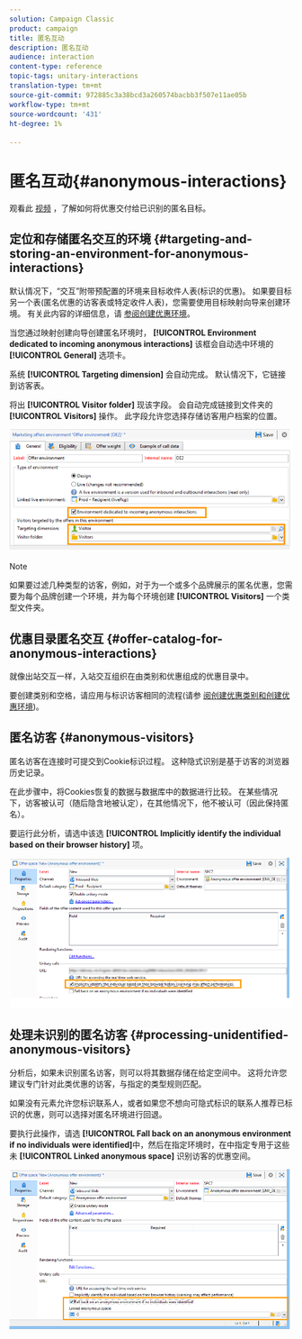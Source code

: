```yaml
---
solution: Campaign Classic
product: campaign
title: 匿名互动
description: 匿名互动
audience: interaction
content-type: reference
topic-tags: unitary-interactions
translation-type: tm+mt
source-git-commit: 972885c3a38bcd3a260574bacbb3f507e11ae05b
workflow-type: tm+mt
source-wordcount: '431'
ht-degree: 1%

---
```



# 匿名互动{#anonymous-interactions}

观看此 [视频](https://helpx.adobe.com/campaign/classic/how-to/indetified-and-anonymous-interaction-in-acv6.html?playlist=/ccx/v1/collection/product/campaign/classic/segment/digital-marketers/explevel/intermediate/applaunch/get-started/collection.ccx.js&amp;ref=helpx.adobe.com) ，了解如何将优惠交付给已识别的匿名目标。

## 定位和存储匿名交互的环境 {#targeting-and-storing-an-environment-for-anonymous-interactions}

默认情况下，“交互”附带预配置的环境来目标收件人表(标识的优惠)。 如果要目标另一个表(匿名优惠的访客表或特定收件人表)，您需要使用目标映射向导来创建环境。 有关此内容的详细信息，请 [参阅创建优惠环境](../../interaction/using/live-design-environments.md#creating-an-offer-environment)。

当您通过映射创建向导创建匿名环境时， **[!UICONTROL Environment dedicated to incoming anonymous interactions]** 该框会自动选中环境的 **[!UICONTROL General]** 选项卡。

系统 **[!UICONTROL Targeting dimension]** 会自动完成。 默认情况下，它链接到访客表。

将出 **[!UICONTROL Visitor folder]** 现该字段。 会自动完成链接到文件夹的 **[!UICONTROL Visitors]** 操作。 此字段允许您选择存储访客用户档案的位置。

![](assets/anonymous_environment_option.png)

>[!NOTE]
>
>如果要过滤几种类型的访客，例如，对于为一个或多个品牌展示的匿名优惠，您需要为每个品牌创建一个环境，并为每个环境创建 **[!UICONTROL Visitors]** 一个类型文件夹。

## 优惠目录匿名交互 {#offer-catalog-for-anonymous-interactions}

就像出站交互一样，入站交互组织在由类别和优惠组成的优惠目录中。

要创建类别和空格，请应用与标识访客相同的流程(请参 [阅创建优惠类别](../../interaction/using/creating-offer-categories.md)[和创建优惠环境](../../interaction/using/live-design-environments.md#creating-an-offer-environment))。

## 匿名访客 {#anonymous-visitors}

匿名访客在连接时可提交到Cookie标识过程。 这种隐式识别是基于访客的浏览器历史记录。

在此步骤中，将Cookies恢复的数据与数据库中的数据进行比较。 在某些情况下，访客被认可（随后隐含地被认定），在其他情况下，他不被认可（因此保持匿名）。

要运行此分析，请选中该选 **[!UICONTROL Implicitly identify the individual based on their browser history]** 项。

![](assets/identification_anonymous_visitors.png)

## 处理未识别的匿名访客 {#processing-unidentified-anonymous-visitors}

分析后，如果未识别匿名访客，则可以将其数据存储在给定空间中。 这将允许您建议专门针对此类优惠的访客，与指定的类型规则匹配。

如果没有元素允许您标识联系人，或者如果您不想向可隐式标识的联系人推荐已标识的优惠，则可以选择对匿名环境进行回退。

要执行此操作，请选 **[!UICONTROL Fall back on an anonymous environment if no individuals were identified]**&#x200B;中，然后在指定环境时，在中指定专用于这些未 **[!UICONTROL Linked anonymous space]** 识别访客的优惠空间。

![](assets/anonymous_to_anonymous_environment.png)

